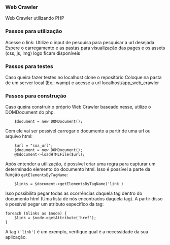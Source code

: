 ### Web Crawler

Web Crawler utilizando PHP

### Passos para utilização

Acesse o link: 
Utilize o input de pesquisa para pesquisar a url desejada
Espere o carregamento e as pastas para visualização das pages e os assets (css, js, img) logo ficam disponíveis

### Passos para testes

Caso queira fazer testes no localhost clone o repositório
Coloque na pasta de um server local (Ex.: wamp) e acesse a url localhost/app_web_crawler

### Passos para construção

Caso queira construir o próprio Web Crawler baseado nesse, utilize o DOMDocument do php.

```
    $document = new DOMDocument();
```

Com ele vai ser possível carregar o documento a partir de uma url ou arquivo html:

```
    $url = "sua_url";
    $document = new DOMDocument();
    @$document->loadHTMLFile($url);

```

Após entender a utilização, é possível criar uma regra para capturar um determinado elemento do documento html. Isso é possível a parte da função ```getElementsByTagName```: 

```
    $links = $document->getElementsByTagName('link')
```

Isso possibilita pegar todas as ocorrências daquela tag dentro do documento html (Uma lista de nós encontrados daquela tag).
A partir disso é possível pegar um atributo específico da tag:

```
foreach ($links as $node) {
    $link = $node->getAttribute('href');
}
```

A tag ```('link')``` é um exemplo, verifique qual é a necessidade da sua aplicação.
